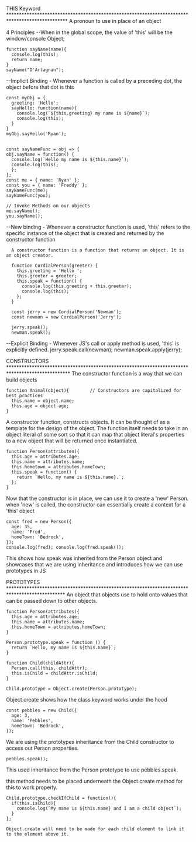 THIS Keyword *********************************************************************************************** 
A pronoun to use in place of an object

4 Principles
  --When in the global scope, the value of 'this' will be the window/console Object;
    
    function sayName(name){
      console.log(this);
      return name;
    }
    sayName("D'Artagnan");

  --Implicit Binding - Whenever a function is called by a preceding dot, the object before that dot is this
    
    const myObj = {
      greeting: 'Hello';
      sayHello: function(name){
        console.log(`${this.greeting} my name is ${name}`);
        console.log(this);
      }
    }
    myObj.sayHello('Ryan');
    

    const sayNameFunc = obj => {
    obj.sayName = function() {
      console.log(`Hello my name is ${this.name}`);
      console.log(this);
      };
    };
    const me = { name: 'Ryan' };
    const you = { name: 'Freddy' };
    sayNameFunc(me);
    sayNameFunc(you);

    // Invoke Methods on our objects
    me.sayName();
    you.sayName();

  --New binding - Whenever a constructor function is used, 'this' refers to the specific instance of the object that is created and returned by the constructor function

      A constructor function is a function that returns an object. It is an object creator.

      function CordialPerson(greeter) {
        this.greeting = 'Hello ';
        this.greeter = greeter;
        this.speak = function() {
          console.log(this.greeting + this.greeter);
          console.log(this);
        };
      }

      const jerry = new CordialPerson('Newman');
      const newman = new CordialPerson('Jerry');

      jerry.speak();
      newman.speak();

  --Explicit Binding - Whenever JS's call or apply method is used, 'this' is explicitly defined.
      jerry.speak.call(newman); newman.speak.apply(jerry);


CONSTRUCTORS ************************************************************************************************
  The constructor function is a way that we can build objects

    function Animal(object){        // Constructors are capitalized for best practices
      this.name = object.name;
      this.age = object.age;
    }

  A constructor function, constructs objects. It can be thought of as a template for the design of the object. The function itself needs to take in an object literal of some sort so that it can map that object literal's properties to a new object that will be returned once instantiated.

    function Person(attributes){
      this.age = attributes.age;
      this.name = attributes.name;
      this.hometown = attributes.homeTown;
      this.speak = function() {
        return `Hello, my name is ${this.name}.`;
      };
    }
  Now that the constructor is in place, we can use it to create a 'new' Person.
    when 'new' is called, the constructor can essentially create a context for a 'this' object

    const fred = new Person({
      age: 35,
      name: 'Fred',
      homeTown: 'Bedrock',
    });
    console.log(fred); console.log(fred.speak());

  This shows how speak was inherited from the Person object and showcases that we are using inheritance and introduces how we can use prototypes in JS

PROTOTYPES **********************************************************************************************
An object that objects use to hold onto values that can be passed down to other objects.

    function Person(attributes){
      this.age = attributes.age;
      this.name = attributes.name;
      this.homeTown = attributes.homeTown;
    }

    Person.prototype.speak = function () {
      return `Hello, my name is ${this.name}`;
    }

    function Child(childAttr){
      Person.call(this, childAttr);
      this.isChild = childAttr.isChild;
    }

    Child.prototype = Object.create(Person.prototype);
  Object.create shows how the class keyword works under the hood

    const pebbles = new Child({
      age: 3,
      name: 'Pebbles',
      homeTown: 'Bedrock',
    });

  We are using the prototypes inheritance from the Child constructor to access out Person properties.

    pebbles.speak();
  This used inheritance from the Person prototype to use pebbles.speak.

  this method needs to be placed underneath the Object.create method for this to work properly.
    
    Child.prototype.checkIfChild = function(){
      if(this.isChild){
        console.log(`My name is ${this.name} and I am a child object`);
      }
    };

    Object.create will need to be made for each child element to link it to the element above it.